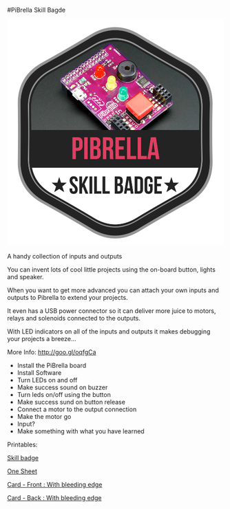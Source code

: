 #PiBrella Skill Bagde

![](Skill-badge.png)

A handy collection of inputs and outputs

You can invent lots of cool little projects using the on-board button, lights
and speaker.

When you want to get more advanced you can attach your own inputs
and outputs to Pibrella to extend your projects.

It even has a USB power connector so it can deliver more juice to motors,
relays and solenoids connected to the outputs.

With LED indicators on all of the inputs and outputs it makes debugging
your projects a breeze...


More Info: http://goo.gl/oqfgCa

* Install the PiBrella board
* Install Software
* Turn LEDs on and off
* Make success sound on buzzer
* Turn leds on/off using the button
* Make success sund on button release
* Connect a motor to the output connection
* Make the motor go
* Input?
* Make something with what you have learned

Printables:

[Skill badge](Skill-badge.png)

[One Sheet](skill-badge_onesheet_pibrella.png)

[Card - Front : With bleeding edge](skill-badge_card_pibrella_front.png)

[Card - Back : With bleeding edge](skill-badge_card_pibrella_back.png)